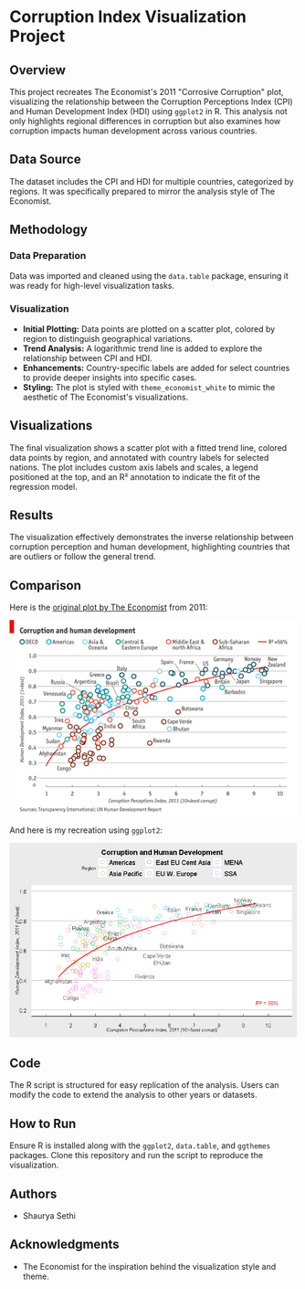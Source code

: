 # Corruption Index Visualization Project

## Overview
This project recreates The Economist's 2011 "Corrosive Corruption" plot, visualizing the relationship between the Corruption Perceptions Index (CPI) and Human Development Index (HDI) using `ggplot2` in R. This analysis not only highlights regional differences in corruption but also examines how corruption impacts human development across various countries.

## Data Source
The dataset includes the CPI and HDI for multiple countries, categorized by regions. It was specifically prepared to mirror the analysis style of The Economist.

## Methodology
### Data Preparation
Data was imported and cleaned using the `data.table` package, ensuring it was ready for high-level visualization tasks.

### Visualization
- **Initial Plotting:** Data points are plotted on a scatter plot, colored by region to distinguish geographical variations.
- **Trend Analysis:** A logarithmic trend line is added to explore the relationship between CPI and HDI.
- **Enhancements:** Country-specific labels are added for select countries to provide deeper insights into specific cases.
- **Styling:** The plot is styled with `theme_economist_white` to mimic the aesthetic of The Economist's visualizations.

## Visualizations
The final visualization shows a scatter plot with a fitted trend line, colored data points by region, and annotated with country labels for selected nations. The plot includes custom axis labels and scales, a legend positioned at the top, and an R² annotation to indicate the fit of the regression model.

## Results
The visualization effectively demonstrates the inverse relationship between corruption perception and human development, highlighting countries that are outliers or follow the general trend.

## Comparison
Here is the [original plot by The Economist](https://www.economist.com/graphic-detail/2011/12/02/corrosive-corruption) from 2011:

![Economist Original Plot](Economist1.png)

And here is my recreation using `ggplot2`:

![My Recreation Plot](Myrecreationv2.png)

## Code
The R script is structured for easy replication of the analysis. Users can modify the code to extend the analysis to other years or datasets.

## How to Run
Ensure R is installed along with the `ggplot2`, `data.table`, and `ggthemes` packages. Clone this repository and run the script to reproduce the visualization.

## Authors
- Shaurya Sethi

## Acknowledgments
- The Economist for the inspiration behind the visualization style and theme.
